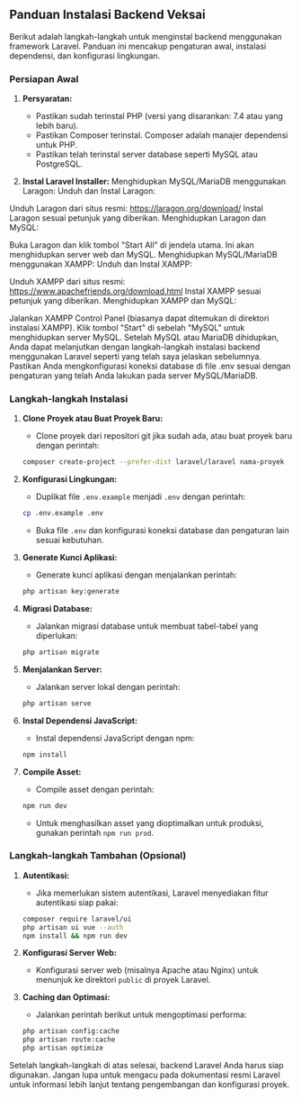 ## Panduan Instalasi Backend Veksai

Berikut adalah langkah-langkah untuk menginstal backend menggunakan framework Laravel. Panduan ini mencakup pengaturan awal, instalasi dependensi, dan konfigurasi lingkungan.

### Persiapan Awal

1. **Persyaratan:**
    - Pastikan sudah terinstal PHP (versi yang disarankan: 7.4 atau yang lebih baru).
    - Pastikan Composer terinstal. Composer adalah manajer dependensi untuk PHP.
    - Pastikan telah terinstal server database seperti MySQL atau PostgreSQL.

2. **Instal Laravel Installer:**
    Menghidupkan MySQL/MariaDB menggunakan Laragon:
Unduh dan Instal Laragon:

Unduh Laragon dari situs resmi: https://laragon.org/download/
Instal Laragon sesuai petunjuk yang diberikan.
Menghidupkan Laragon dan MySQL:

Buka Laragon dan klik tombol "Start All" di jendela utama. Ini akan menghidupkan server web dan MySQL.
Menghidupkan MySQL/MariaDB menggunakan XAMPP:
Unduh dan Instal XAMPP:

Unduh XAMPP dari situs resmi: https://www.apachefriends.org/download.html
Instal XAMPP sesuai petunjuk yang diberikan.
Menghidupkan XAMPP dan MySQL:

Jalankan XAMPP Control Panel (biasanya dapat ditemukan di direktori instalasi XAMPP).
Klik tombol "Start" di sebelah "MySQL" untuk menghidupkan server MySQL.
Setelah MySQL atau MariaDB dihidupkan, Anda dapat melanjutkan dengan langkah-langkah instalasi backend menggunakan Laravel seperti yang telah saya jelaskan sebelumnya. Pastikan Anda mengkonfigurasi koneksi database di file .env sesuai dengan pengaturan yang telah Anda lakukan pada server MySQL/MariaDB.

### Langkah-langkah Instalasi

1. **Clone Proyek atau Buat Proyek Baru:**
    - Clone proyek dari repositori git jika sudah ada, atau buat proyek baru dengan perintah:
    ```sh
    composer create-project --prefer-dist laravel/laravel nama-proyek
    ```
    
2. **Konfigurasi Lingkungan:**
    - Duplikat file `.env.example` menjadi `.env` dengan perintah:
    ```sh
    cp .env.example .env
    ```
    - Buka file `.env` dan konfigurasi koneksi database dan pengaturan lain sesuai kebutuhan.

3. **Generate Kunci Aplikasi:**
    - Generate kunci aplikasi dengan menjalankan perintah:
    ```sh
    php artisan key:generate
    ```

4. **Migrasi Database:**
    - Jalankan migrasi database untuk membuat tabel-tabel yang diperlukan:
    ```sh
    php artisan migrate
    ```

5. **Menjalankan Server:**
    - Jalankan server lokal dengan perintah:
    ```sh
    php artisan serve
    ```

6. **Instal Dependensi JavaScript:**
    - Instal dependensi JavaScript dengan npm:
    ```sh
    npm install
    ```

7. **Compile Asset:**
    - Compile asset dengan perintah:
    ```sh
    npm run dev
    ```
    - Untuk menghasilkan asset yang dioptimalkan untuk produksi, gunakan perintah `npm run prod`.

### Langkah-langkah Tambahan (Opsional)

1. **Autentikasi:**
    - Jika memerlukan sistem autentikasi, Laravel menyediakan fitur autentikasi siap pakai:
    ```sh
    composer require laravel/ui
    php artisan ui vue --auth
    npm install && npm run dev
    ```

2. **Konfigurasi Server Web:**
    - Konfigurasi server web (misalnya Apache atau Nginx) untuk menunjuk ke direktori `public` di proyek Laravel.

3. **Caching dan Optimasi:**
    - Jalankan perintah berikut untuk mengoptimasi performa:
    ```sh
    php artisan config:cache
    php artisan route:cache
    php artisan optimize
    ```

Setelah langkah-langkah di atas selesai, backend Laravel Anda harus siap digunakan. Jangan lupa untuk mengacu pada dokumentasi resmi Laravel untuk informasi lebih lanjut tentang pengembangan dan konfigurasi proyek.